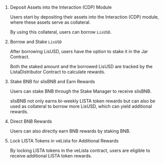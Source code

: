 1. Deposit Assets into the Interaction (CDP) Module

    Users start by depositing their assets into the Interaction (CDP) module, where these assets serve as collateral.

    By using this collateral, users can borrow `LisUSD`.

2. Borrow and Stake `LisUSD`

    After borrowing LisUSD, users have the option to stake it in the Jar Contract.

    Both the staked amount and the borrowed LisUSD are tracked by the ListaDistributor Contract to calculate rewards.

3. Stake BNB for slisBNB and Earn Rewards

    Users can stake BNB through the Stake Manager to receive slisBNB.

    slisBNB not only earns bi-weekly LISTA token rewards but can also be used as collateral to borrow more LisUSD, which can yield additional rewards.

4. Direct BNB Rewards

    Users can also directly earn BNB rewards by staking BNB.

5. Lock LISTA Tokens in veLista for Additional Rewards

    By locking LISTA tokens in the veLista contract, users are eligible to receive additional LISTA token rewards.
